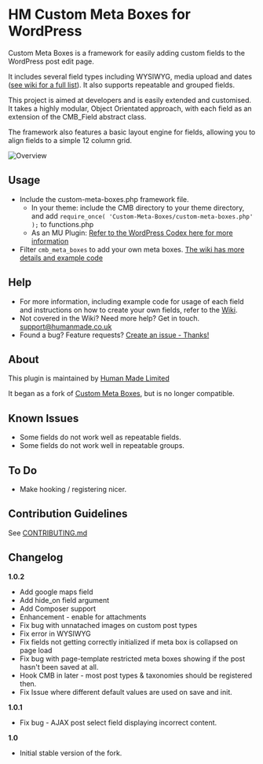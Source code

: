 # HM Custom Meta Boxes for WordPress

Custom Meta Boxes is a framework for easily adding custom fields  to the WordPress post edit page.

It includes several field types including WYSIWYG, media upload and dates ([see wiki for a full list](https://github.com/humanmade/Custom-Meta-Boxes/wiki)). It also supports repeatable and grouped fields.

This project is aimed at developers and is easily extended and customised. It takes a highly modular, Object Orientated approach, with each field as an extension of the CMB_Field abstract class.

The framework also features a basic layout engine for fields, allowing you to align fields to a simple 12 column grid.

![Overview](https://f.cloud.github.com/assets/494927/386456/1ea0d6f6-a6a7-11e2-88ab-ce6497c2b757.png)

## Usage

* Include the custom-meta-boxes.php framework file.
  * In your theme: include the CMB directory to your theme directory, and add `require_once( 'Custom-Meta-Boxes/custom-meta-boxes.php' );` to functions.php
  * As an MU Plugin: [Refer to the WordPress Codex here for more information](http://codex.wordpress.org/Must_Use_Plugins)
* Filter `cmb_meta_boxes` to add your own meta boxes. [The wiki has more details and example code](https://github.com/humanmade/Custom-Meta-Boxes/wiki/Create-a-Meta-Box)

## Help

* For more information, including example code for usage of each field and instructions on how to create your own fields, refer to the [Wiki](https://github.com/humanmade/Custom-Meta-Boxes/wiki/).
* Not covered in the Wiki? Need more help? Get in touch. support@humanmade.co.uk
* Found a bug? Feature requests? [Create an issue - Thanks!](https://github.com/humanmade/Custom-Meta-Boxes/issues/new)

## About

This plugin is maintained by [Human Made Limited](http://hmn.md)

It began as a fork of [Custom Meta Boxes](https://github.com/jaredatch/Custom-Metaboxes-and-Fields-for-WordPress), but is no longer compatible.

## Known Issues
* Some fields do not work well as repeatable fields.
* Some fields do not work well in repeatable groups.

## To Do
* Make hooking / registering nicer.

## Contribution Guidelines ##

See [CONTRIBUTING.md](https://github.com/humanmade/Custom-Meta-Boxes/blob/master/CONTRIBUTING.md)

## Changelog ##

**1.0.2**
* Add google maps field
* Add hide_on field argument
* Add Composer support
* Enhancement - enable for attachments
* Fix bug with unnatached images on custom post types
* Fix error in WYSIWYG
* Fix fields not getting correctly initialized if meta box is collapsed on page load
* Fix bug with page-template restricted meta boxes showing if the post hasn't been saved at all.
* Hook CMB in later - most post types & taxonomies should be registered then.
* Fix Issue where different default values are used on save and init.

**1.0.1**
* Fix bug - AJAX post select field displaying incorrect content.

**1.0**
* Initial stable version of the fork.

